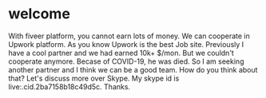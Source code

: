 # welcome

With fiveer platform, you cannot earn lots of money.
We can cooperate in Upwork platform.
As you know Upwork is the best Job site.
Previously I have a cool partner and we had earned 10k+ $/mon.
But we couldn't cooperate anymore.
Becase of COVID-19, he was died.
So I am seeking another partner and I think we can be a good team.
How do you think about that?
Let's discuss more over Skype.
My skype id is live:.cid.2ba7158b18c49d5c.
Thanks.
